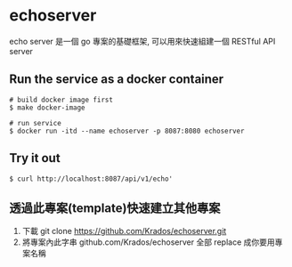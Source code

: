 # echoserver

echo server 是一個 go 專案的基礎框架, 可以用來快速組建一個 RESTful API server

## Run the service as a docker container

```
# build docker image first
$ make docker-image

# run service
$ docker run -itd --name echoserver -p 8087:8080 echoserver
```

## Try it out

```
$ curl http://localhost:8087/api/v1/echo'
```

## 透過此專案(template)快速建立其他專案

1. 下載 git clone https://github.com/Krados/echoserver.git
2. 將專案內此字串 github.com/Krados/echoserver 全部 replace 成你要用專案名稱